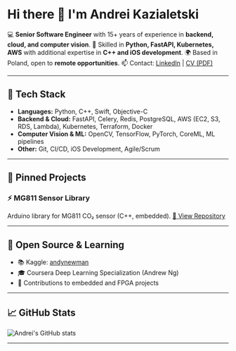 # Hi there 👋 I'm Andrei Kazialetski

💻 **Senior Software Engineer** with 15+ years of experience in **backend, cloud, and computer vision**.
🚀 Skilled in **Python, FastAPI, Kubernetes, AWS** with additional expertise in **C++ and iOS development**.
🌍 Based in Poland, open to **remote opportunities**.
📫 Contact: [LinkedIn](https://www.linkedin.com/in/andrei-kazialetski-a2488240) | [CV (PDF)](https://github.com/avkghost/avkghost/blob/main/Andrei_Kazialetski_CV.pdf)

---

## 🔧 Tech Stack
- **Languages:** Python, C++, Swift, Objective-C
- **Backend & Cloud:** FastAPI, Celery, Redis, PostgreSQL, AWS (EC2, S3, RDS, Lambda), Kubernetes, Terraform, Docker
- **Computer Vision & ML:** OpenCV, TensorFlow, PyTorch, CoreML, ML pipelines
- **Other:** Git, CI/CD, iOS Development, Agile/Scrum

---

## 📌 Pinned Projects

### ⚡ MG811 Sensor Library
Arduino library for MG811 CO₂ sensor (C++, embedded).
[🔗 View Repository](https://github.com/avkghost/MG811_sensor_library)

---

## 🌟 Open Source & Learning
- 📚 Kaggle: [andynewman](https://www.kaggle.com/andynewman)
- 🎓 Coursera Deep Learning Specialization (Andrew Ng)
- 🔗 Contributions to embedded and FPGA projects

---

## 📈 GitHub Stats
![Andrei's GitHub stats](https://github-readme-stats.vercel.app/api?username=avkghost&show_icons=true&theme=default)

---
